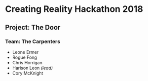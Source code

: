 # Creating Reality Hackathon 2018

## Project: The Door

### Team: The Carpenters
- Leone Ermer
- Rogue Fong
- Chris Horrigan
- Harison Leon *(lead)*
- Cory McKnight
